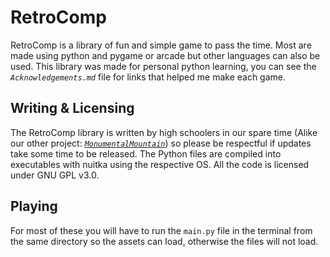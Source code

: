 # RetroComp
RetroComp is a library of fun and simple game to pass the time. Most are made using python and pygame or arcade but other languages can also be used. This library was made for personal python learning, you can see the *`Acknowledgements.md`* file for links that helped me make each game.

## Writing & Licensing
The RetroComp library is written by high schoolers in our spare time (Alike our other project: [*`MonumentalMountain`*](https://github.com/JTech-Labs/MonumentalMountain)) so please be respectful if updates take some time to be released. The Python files are compiled into executables with nuitka using the respective OS. All the code is licensed under GNU GPL v3.0.

## Playing
For most of these you will have to run the `main.py` file in the terminal from the same directory so the assets can load, otherwise the files will not load.
